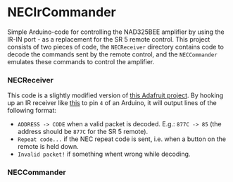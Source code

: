 # NECIrCommander
Simple Arduino-code for controlling the NAD325BEE amplifier by using the IR-IN port - as a replacement for the SR 5 remote control.
This project consists of two pieces of code, the `NECReceiver` directory contains code to decode the commands sent by the remote control, and the `NECCommander` emulates these commands to control the amplifier.

### NECReceiver
This code is a slightly modified version of [this Adafruit project](https://github.com/adafruit/Adafruit-NEC-remote-control-library). By hooking up an IR receiver like [this](https://www.adafruit.com/product/157) to pin `4` of an Arduino, it will output lines of the following format:
- `ADDRESS -> CODE` when a valid packet is decoded. E.g.: `877C -> 85` (the address should be `877C` for the SR 5 remote).
- `Repeat code...` if the NEC repeat code is sent, i.e. when a button on the remote is held down.
- `Invalid packet!` if something whent wrong while decoding.

### NECCommander
